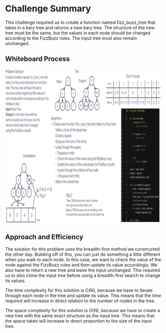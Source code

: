 # **Challenge Summary**

This challenge required us to create a function named fizz_buzz_tree that takes in a kary tree and returns a new kary tree. The structure of the new tree must be the same, but the values in each node should be changed according to the FizzBuzz rules. The input tree must also remain unchanged.

## **Whiteboard Process**

<img src="./tree-fizz-buzz.PNG" width="800" height="500" />

## **Approach and Efficiency**

The solution for this problem uses the breadth-first method we constructed the other day. Building off of this, you can just do something a little different when you walk to each node. In this case, we want to check the value of the node against the FizzBuzz rules and then update its value accordingly. We also have to return a new tree and leave the input unchanged. This required us to also clone the input tree before using a breadth-first search to change its values.

The time complexity for this solution is O(N), because we have to iterate through each node in the tree and update its value. This means that the time required will increase in direct relation to the number of nodes in the tree.

The space complexity for this solution is O(N), because we have to create a new tree with the same exact structure as the input tree. This means that the space taken will increase in direct proportion to the size of the input tree.
